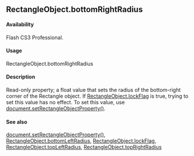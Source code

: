 ## RectangleObject.bottomRightRadius

#### Availability

Flash CS3 Professional.

#### Usage

RectangleObject.bottomRightRadius

#### Description

Read-only property; a float value that sets the radius of the bottom-right corner of the Rectangle object. If
[RectangleObject.lockFlag](#!AdobeDocs/developers-animatesdk-docs/master/Rectangle_object/RectangleObjec2.md) is true, trying to set this value has no effect. To set this value, use [document.setRectangleObjectProperty()](#!AdobeDocs/developers-animatesdk-docs/master/Document_object/docu9643.md).

#### See also

[document.setRectangleObjectProperty()](#!AdobeDocs/developers-animatesdk-docs/master/Document_object/docu9643.md), [RectangleObject.bottomLeftRadius](#!AdobeDocs/developers-animatesdk-docs/master/Rectangle_object/RectangleObject.md), [RectangleObject.lockFlag](#!AdobeDocs/developers-animatesdk-docs/master/Rectangle_object/RectangleObjec2.md), [RectangleObject.topLeftRadius](#!AdobeDocs/developers-animatesdk-docs/master/Rectangle_object/RectangleObjec3.md), [RectangleObject.topRightRadius](#!AdobeDocs/developers-animatesdk-docs/master/Rectangle_object/RectangleObjec4.md)

<span id="RectangleObject.lockFlag" class="anchor"></span>
